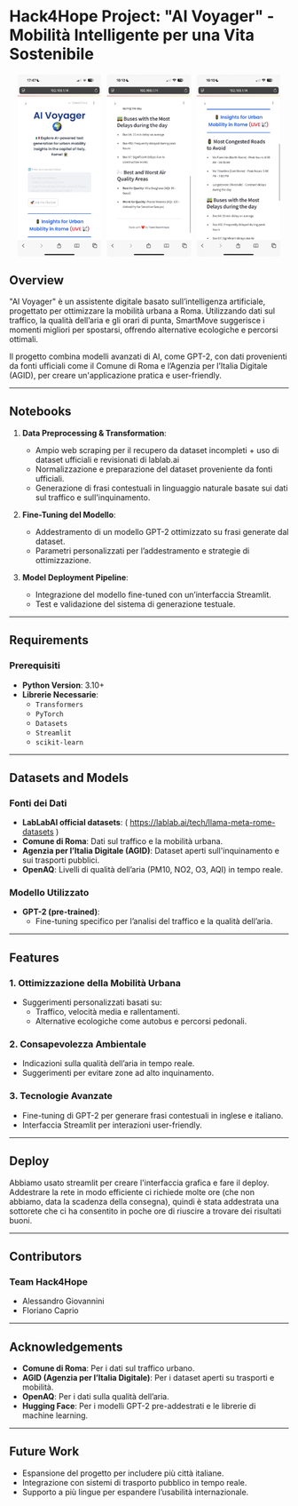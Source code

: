 # **Hack4Hope Project: "AI Voyager" - Mobilità Intelligente per una Vita Sostenibile**

<div style="display: flex; justify-content: center; gap: 10px; margin-top: 20px;">
    <img src="screen1.jpeg" alt="Screenshot 1" style="width: 30%; border-radius: 5px;" />
    <img src="screen2.jpeg" alt="Screenshot 2" style="width: 30%; border-radius: 5px;" />
    <img src="screen3.jpeg" alt="Screenshot 3" style="width: 30%; border-radius: 5px;" />
</div>


## **Overview**
"AI Voyager" è un assistente digitale basato sull’intelligenza artificiale, progettato per ottimizzare la mobilità urbana a Roma. Utilizzando dati sul traffico, la qualità dell’aria e gli orari di punta, SmartMove suggerisce i momenti migliori per spostarsi, offrendo alternative ecologiche e percorsi ottimali.

Il progetto combina modelli avanzati di AI, come GPT-2, con dati provenienti da fonti ufficiali come il Comune di Roma e l’Agenzia per l’Italia Digitale (AGID), per creare un'applicazione pratica e user-friendly.

---

## **Notebooks**
1. **Data Preprocessing & Transformation**:
   - Ampio web scraping per il recupero da dataset incompleti + uso di dataset ufficiali e revisionati di lablab.ai
   - Normalizzazione e preparazione del dataset proveniente da fonti ufficiali.
   - Generazione di frasi contestuali in linguaggio naturale basate sui dati sul traffico e sull'inquinamento.
   
3. **Fine-Tuning del Modello**:
   - Addestramento di un modello GPT-2 ottimizzato su frasi generate dal dataset.
   - Parametri personalizzati per l’addestramento e strategie di ottimizzazione.

4. **Model Deployment Pipeline**:
   - Integrazione del modello fine-tuned con un’interfaccia Streamlit.
   - Test e validazione del sistema di generazione testuale.

---

## **Requirements**
### **Prerequisiti**
- **Python Version**: 3.10+
- **Librerie Necessarie**:
  - `Transformers`
  - `PyTorch`
  - `Datasets`
  - `Streamlit`
  - `scikit-learn`


---
## **Datasets and Models**

### **Fonti dei Dati**
- **LabLabAI official datasets**: ( https://lablab.ai/tech/llama-meta-rome-datasets )
- **Comune di Roma**: Dati sul traffico e la mobilità urbana.
- **Agenzia per l’Italia Digitale (AGID)**: Dataset aperti sull'inquinamento e sui trasporti pubblici.
- **OpenAQ**: Livelli di qualità dell’aria (PM10, NO2, O3, AQI) in tempo reale.

### **Modello Utilizzato**
- **GPT-2 (pre-trained)**:
  - Fine-tuning specifico per l’analisi del traffico e la qualità dell’aria.

---

## **Features**

### **1. Ottimizzazione della Mobilità Urbana**
- Suggerimenti personalizzati basati su:
  - Traffico, velocità media e rallentamenti.
  - Alternative ecologiche come autobus e percorsi pedonali.

### **2. Consapevolezza Ambientale**
- Indicazioni sulla qualità dell’aria in tempo reale.
- Suggerimenti per evitare zone ad alto inquinamento.

### **3. Tecnologie Avanzate**
- Fine-tuning di GPT-2 per generare frasi contestuali in inglese e italiano.
- Interfaccia Streamlit per interazioni user-friendly.

---
## **Deploy**
Abbiamo usato streamlit per creare l'interfaccia grafica e fare il deploy. Addestrare la rete in modo efficiente ci richiede molte ore (che non abbiamo, data la scadenza
della consegna), quindi è stata addestrata una sottorete che ci ha consentito in poche ore di riuscire a trovare dei risultati buoni. 

---

## **Contributors**

### **Team Hack4Hope**
- Alessandro Giovannini
- Floriano Caprio


---

## **Acknowledgements**
- **Comune di Roma**: Per i dati sul traffico urbano.
- **AGID (Agenzia per l’Italia Digitale)**: Per i dataset aperti su trasporti e mobilità.
- **OpenAQ**: Per i dati sulla qualità dell’aria.
- **Hugging Face**: Per i modelli GPT-2 pre-addestrati e le librerie di machine learning.

---

## **Future Work**
- Espansione del progetto per includere più città italiane.
- Integrazione con sistemi di trasporto pubblico in tempo reale.
- Supporto a più lingue per espandere l’usabilità internazionale.



